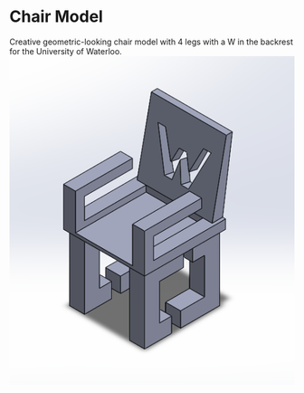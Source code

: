# Chair Model
Creative geometric-looking chair model with 4 legs with a W in the backrest for the University of Waterloo.
![Chair Model](https://github.com/mgmarcha/3D_Models_Portfolio/blob/main/Chair_Model/Chair_Model_Cover.png)
